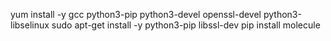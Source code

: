 yum install -y gcc python3-pip python3-devel openssl-devel python3-libselinux
sudo apt-get install -y python3-pip libssl-dev
pip install molecule

